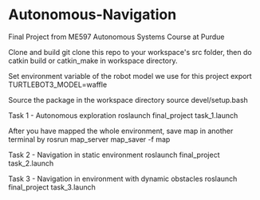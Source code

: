 # Autonomous-Navigation
Final Project from ME597 Autonomous Systems Course at Purdue


Clone and build
git clone this repo to your workspace's src folder, then do catkin build or catkin_make in workspace directory.

Set environment variable of the robot model we use for this project
export TURTLEBOT3_MODEL=waffle

Source the package in the workspace directory
source devel/setup.bash

Task 1 - Autonomous exploration
roslaunch final_project task_1.launch

After you have mapped the whole environment, save map in another terminal by rosrun map_server map_saver -f map

Task 2 - Navigation in static environment
roslaunch final_project task_2.launch

Task 3 - Navigation in environment with dynamic obstacles
roslaunch final_project task_3.launch
